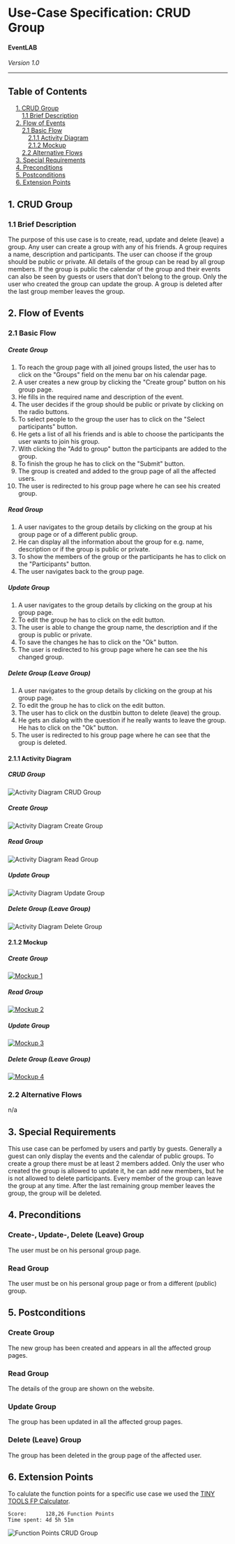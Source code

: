 # Use-Case Specification: CRUD Group
#### EventLAB

*Version 1.0*

---
## Table of Contents

&emsp; [1. CRUD Group](#1-crud-group)<br/>
&emsp;&emsp; [1.1 Brief Description](#11-brief-description)<br/>
&emsp; [2. Flow of Events](#2-flow-of-events)<br/>
&emsp;&emsp; [2.1 Basic Flow](#21-basic-flow)<br/>
&emsp;&emsp;&emsp; [2.1.1 Activity Diagram](#211-activity-diagram)<br/>
&emsp;&emsp;&emsp; [2.1.2 Mockup](#212-mockup)<br/>
&emsp;&emsp; [2.2 Alternative Flows](#22-alternative-flows)<br/>
&emsp; [3. Special Requirements](#3-special-requirements)<br/>
&emsp; [4. Preconditions](#4-preconditions)<br/>
&emsp; [5. Postconditions](#5-postconditions)<br/>
&emsp; [6. Extension Points](#6-extension-points)<br/>

## 1. CRUD Group

### 1.1 Brief Description

The purpose of this use case is to create, read, update and delete (leave) a group. 
Any user can create a group with any of his friends. A group requires a name, description and participants. The user can choose if the group should be public or private.
All details of the group can be read by all group members. If the group is public the calendar of the group and their events can also be seen by guests or users that don't belong to the group.
Only the user who created the group can update the group.
A group is deleted after the last group member leaves the group.

## 2. Flow of Events

### 2.1 Basic Flow

##### Create Group
1.  To reach the group page with all joined groups listed, the user has to click on the "Groups" field on the menu bar on his calendar page.
2.  A user creates a new group by clicking the "Create group" button on his group page.
3.  He fills in the required name and description of the event.
4.  The user decides if the group should be public or private by clicking on the radio buttons.
5.  To select people to the group the user has to click on the "Select participants" button.
6.  He gets a list of all his friends and is able to choose the participants the user wants to join his group.
7.  With clicking the "Add to group" button the participants are added to the group.
8.  To finish the group he has to click on the "Submit" button.
9.  The group is created and added to the group page of all the affected users.
10. The user is redirected to his group page where he can see his created group.

##### Read Group
1. A user navigates to the group details by clicking on the group at his group page or of a different public group.
2. He can display all the information about the group for e.g. name, description or if the group is public or private.
3. To show the members of the group or the participants he has to click on the "Participants" button.
5. The user navigates back to the group page.

##### Update Group
1. A user navigates to the group details by clicking on the group at his group page.
2. To edit the group he has to click on the edit button.
3. The user is able to change the group name, the description and if the group is public or private.
4. To save the changes he has to click on the "Ok" button.
5. The user is redirected to his group page where he can see the his changed group.

##### Delete Group (Leave Group)
1. A user navigates to the group details by clicking on the group at his group page.
2. To edit the group he has to click on the edit button.
3. The user has to click on the dustbin button to delete (leave) the group.
4. He gets an dialog with the question if he really wants to leave the group. He has to click on the "Ok" button.
4. The user is redirected to his group page where he can see that the group is deleted.

#### 2.1.1 Activity Diagram

##### CRUD Group
![Activity Diagram CRUD Group](Activity%20Diagrams/Activity-Diagram-CRUD-Group.png)

##### Create Group
![Activity Diagram Create Group](Activity%20Diagrams/Activity-Diagram-Create-Group.png)

##### Read Group
![Activity Diagram Read Group](Activity%20Diagrams/Activity-Diagram-Read-Group.png)

##### Update Group
![Activity Diagram Update Group](Activity%20Diagrams/Activity-Diagram-Update-Group.png)

##### Delete Group (Leave Group)
![Activity Diagram Delete Group](Activity%20Diagrams/Activity-Diagram-Delete-Group.png)

#### 2.1.2 Mockup

##### Create Group
[![Mockup 1](Mockups/Create_Group/03%20-%20Create%20New%20Group.png)](https://github.com/tarjmp/eventlab-doc/tree/master/Software%20Requirements%20Specification/Use%20Cases/CRUD%20Group/Mockups/Create_Group)

##### Read Group 
[![Mockup 2](Mockups/Read_Group/04%20-%20Group%20Detail%20Site.png)](https://github.com/tarjmp/eventlab-doc/tree/master/Software%20Requirements%20Specification/Use%20Cases/CRUD%20Group/Mockups/Read_Group)

##### Update Group
[![Mockup 3](Mockups/Update_Group/05%20-%20Edit%20Group.png)](https://github.com/tarjmp/eventlab-doc/tree/master/Software%20Requirements%20Specification/Use%20Cases/CRUD%20Group/Mockups/Update_Group)

##### Delete Group (Leave Group)
[![Mockup 4](Mockups/Delete_Group/06%20-%20Leave%20Group.png)](https://github.com/tarjmp/eventlab-doc/tree/master/Software%20Requirements%20Specification/Use%20Cases/CRUD%20Group/Mockups/Delete_Group)


### 2.2 Alternative Flows

n/a

## 3. Special Requirements

This use case can be perfomed by users and partly by guests. Generally a guest can only display the events and the calendar of public groups.
To create a group there must be at least 2 members added.
Only the user who created the group is allowed to update it, he can add new members, but he is not allowed to delete participants.
Every member of the group can leave the group at any time. After the last remaining group member leaves the group, the group will be deleted. 

## 4. Preconditions

### Create-, Update-, Delete (Leave) Group
The user must be on his personal group page.

### Read Group
The user must be on his personal group page or from a different (public) group.

## 5. Postconditions

### Create Group
The new group has been created and appears in all the affected group pages.

### Read Group
The details of the group are shown on the website.

### Update Group
The group has been updated in all the affected group pages.

### Delete (Leave) Group
The group has been deleted in the group page of the affected user.

## 6. Extension Points

To calulate the function points for a specific use case we used the [TINY TOOLS FP Calculator](http://groups.umd.umich.edu/cis/course.des/cis525/js/f00/harvey/FP_Calc.html).

    Score:      128,26 Function Points
    Time spent: 4d 5h 51m
	
![Function Points CRUD Group](FP-CRUD-Group.png)
